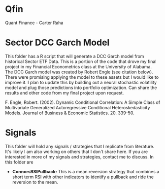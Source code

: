 # Qfin
Quant Finance - Carter Raha

# Sector DCC Garch Model
This folder has a R script that will generate a DCC Garch model from historical Sector ETF Data. This is a portion of the code that drove my final project in my Financial Econometrics class at the University of Alabama. The DCC Garch model was created by Robert Engle (see citation below). There were promising applying the model to these assets but I would like to improve it. I plan to update this by building out a neural stochastic volatility model and plug those predictions into portfolio optimization. Can share the results and other code from my final project upon request. 

F. Engle, Robert. (2002). Dynamic Conditional Correlation: A Simple Class of Multivariate Generalized Autoregressive Conditional Heteroskedasticity Models. Journal of Business & Economic Statistics. 20. 339-50. 

# Signals
This folder will hold any signals / strategies that I replicate from literature. It's likely I am also working on others that I don't share here. If you are interested in more of my signals and strategies, contact me to discuss.
In this folder are
* **ConnorsRSIPullback:** This is a mean reversion strategy that combines a short term RSI with other indicators to identify a pullback and ride the reversion to the mean.

